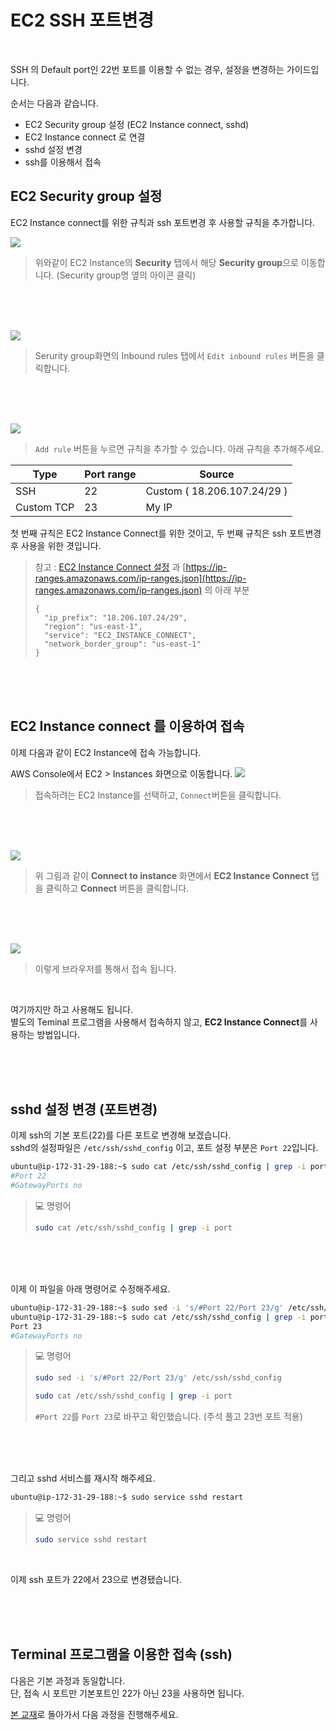 
# EC2 SSH 포트변경

<br>

SSH 의 Default port인 22번 포트를 이용할 수 없는 경우, 설정을 변경하는 가이드입니다.  

순서는 다음과 같습니다.  
- EC2 Security group 설정 (EC2 Instance connect, sshd)
- EC2 Instance connect 로 연결
- sshd 설정 변경
- ssh를 이용해서 접속

## EC2 Security group 설정
EC2 Instance connect를 위한 규칙과 ssh 포트변경 후 사용할 규칙을 추가합니다.

![](./img/aws_ec2_13.png)
> 위와같이 EC2 Instance의 **Security** 탭에서 해당 **Security group**으로 이동합니다. (Security group명 옆의 아이콘 클릭)

<br><br><br>

![](./img/aws_ec2_14.png)
> Serurity group화면의 Inbound rules 탭에서 `Edit inbound rules` 버튼을 클릭합니다.

<br><br><br>

![](./img/aws_ec2_20.png)
> `Add rule` 버튼을 누르면 규칙을 추가할 수 있습니다. 아래 규칙을 추가해주세요.

| **Type**   | **Port range** | Source |
| --- | --- | --- |
| SSH | 22 | Custom ( 18.206.107.24/29 ) |
| Custom TCP | 23 | My IP  |

첫 번째 규칙은 EC2 Instance Connect를 위한 것이고, 두 번째 규칙은 ssh 포트변경 후 사용을 위한 겻입니다.  

> 참고 : [EC2 Instance Connect 설정](https://docs.aws.amazon.com/ko_kr/AWSEC2/latest/UserGuide/ec2-instance-connect-set-up.html) 과 [https://ip-ranges.amazonaws.com/ip-ranges.json](https://ip-ranges.amazonaws.com/ip-ranges.json) 의 아래 부분  
> ```
>{
>   "ip_prefix": "18.206.107.24/29",
>   "region": "us-east-1",
>   "service": "EC2_INSTANCE_CONNECT",
>   "network_border_group": "us-east-1"
>}
>```

<br><br><br>

## EC2 Instance connect 를 이용하여 접속

이제 다음과 같이 EC2 Instance에 접속 가능합니다.  

AWS Console에서 EC2 > Instances 화면으로 이동합니다.
![](./img/terminal1.png)
> 접속하려는 EC2 Instance를 선택하고, `Connect`버튼을 클릭합니다.

<br><br><br>

![](./img/aws_ec2_21.png)
> 위 그림과 같이 **Connect to instance** 화면에서 **EC2 Instance Connect** 탭을 클릭하고 **Connect** 버튼을 클릭합니다.

<br><br><br>

![](./img/aws_ec2_22.png)
> 이렇게 브라우저를 통해서 접속 됩니다.

<br>

여기까지만 하고 사용해도 됩니다.  
별도의 Teminal 프로그램을 사용해서 접속하지 않고, **EC2 Instance Connect**를 사용하는 방법입니다.

<br><br><br>

## sshd 설정 변경 (포트변경)
이제 ssh의 기본 포트(22)를 다른 포트로 변경해 보겠습니다.  
sshd의 설정파일은 `/etc/ssh/sshd_config` 이고, 포트 설정 부분은 `Port 22`입니다.

```bash
ubuntu@ip-172-31-29-188:~$ sudo cat /etc/ssh/sshd_config | grep -i port
#Port 22
#GatewayPorts no
```

> 💻 명령어
>```bash
>sudo cat /etc/ssh/sshd_config | grep -i port
>```

<br><br><br>

이제 이 파일을 아래 명령어로 수정해주세요.

```bash
ubuntu@ip-172-31-29-188:~$ sudo sed -i 's/#Port 22/Port 23/g' /etc/ssh/sshd_config
ubuntu@ip-172-31-29-188:~$ sudo cat /etc/ssh/sshd_config | grep -i port
Port 23
#GatewayPorts no
```

> 💻 명령어
>```bash
>sudo sed -i 's/#Port 22/Port 23/g' /etc/ssh/sshd_config
>```
>```bash
>sudo cat /etc/ssh/sshd_config | grep -i port
>```
> `#Port 22`를 `Port 23`로 바꾸고 확인했습니다. (주석 풀고 23번 포트 적용)

<br><br><br>

그리고 sshd 서비스를 재시작 해주세요.  
```bash
ubuntu@ip-172-31-29-188:~$ sudo service sshd restart
```

> 💻 명령어
>```bash
>sudo service sshd restart
>```

<br>

이제 ssh 포트가 22에서 23으로 변경됐습니다.

<br><br><br>

## Terminal 프로그램을 이용한 접속 (ssh)

다음은 기본 과정과 동일합니다.  
단, 접속 시 포트만 기본포트인 22가 아닌 23을 사용하면 됩니다.

[본 교재](https://github.com/JungSangup/mspt3/blob/main/doc/%5BHands-on%5D%2001_Environment_Setup-Docker.md#2-vm-instance-%EC%A0%91%EC%86%8D%ED%95%98%EA%B8%B0)로 돌아가서 다음 과정을 진행해주세요.
